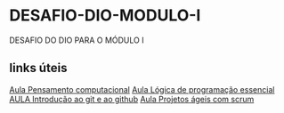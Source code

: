 # DESAFIO-DIO-MODULO-I
DESAFIO DO DIO PARA O MÓDULO I

## links úteis
[Aula Pensamento computacional](https://web.dio.me/course/pensamento-computacional/learning/050675c1-8a7f-476b-a778-9b1c7eb75744?back=/track/carrefour-web-developer&tab=undefined&moduleId=undefined)
[Aula Lógica de programação essencial](https://web.dio.me/course/logica-de-programacao-essencial/learning/aea1ea26-fd56-417d-8272-6e15253f4405?back=/track/carrefour-web-developer&tab=undefined&moduleId=undefined)
[AULA Introdução ao git e ao github](https://web.dio.me/course/introducao-ao-git-e-ao-github/learning/75b9fe49-6ed4-4480-83a7-7e37fc356aa9?back=/track/carrefour-web-developer&tab=undefined&moduleId=undefined)
[Aula Projetos ágeis com scrum](https://web.dio.me/course/projetos-ageis-com-scrum-1/learning/d85f3166-2d0d-4a68-b646-2b4cd99e7698?back=/track/carrefour-web-developer&tab=undefined&moduleId=undefined)

